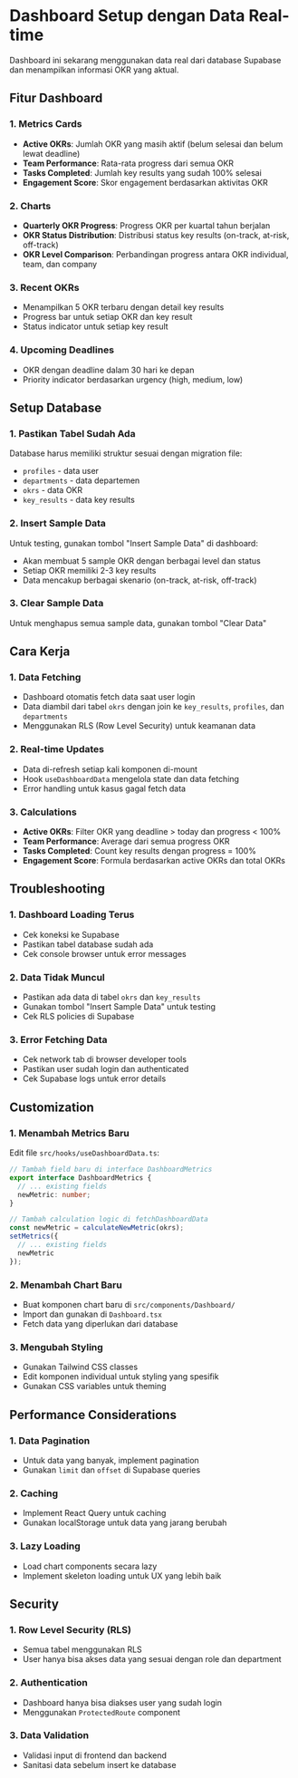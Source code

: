 # Dashboard Setup dengan Data Real-time

Dashboard ini sekarang menggunakan data real dari database Supabase dan menampilkan informasi OKR yang aktual.

## Fitur Dashboard

### 1. Metrics Cards
- **Active OKRs**: Jumlah OKR yang masih aktif (belum selesai dan belum lewat deadline)
- **Team Performance**: Rata-rata progress dari semua OKR
- **Tasks Completed**: Jumlah key results yang sudah 100% selesai
- **Engagement Score**: Skor engagement berdasarkan aktivitas OKR

### 2. Charts
- **Quarterly OKR Progress**: Progress OKR per kuartal tahun berjalan
- **OKR Status Distribution**: Distribusi status key results (on-track, at-risk, off-track)
- **OKR Level Comparison**: Perbandingan progress antara OKR individual, team, dan company

### 3. Recent OKRs
- Menampilkan 5 OKR terbaru dengan detail key results
- Progress bar untuk setiap OKR dan key result
- Status indicator untuk setiap key result

### 4. Upcoming Deadlines
- OKR dengan deadline dalam 30 hari ke depan
- Priority indicator berdasarkan urgency (high, medium, low)

## Setup Database

### 1. Pastikan Tabel Sudah Ada
Database harus memiliki struktur sesuai dengan migration file:
- `profiles` - data user
- `departments` - data departemen
- `okrs` - data OKR
- `key_results` - data key results

### 2. Insert Sample Data
Untuk testing, gunakan tombol "Insert Sample Data" di dashboard:
- Akan membuat 5 sample OKR dengan berbagai level dan status
- Setiap OKR memiliki 2-3 key results
- Data mencakup berbagai skenario (on-track, at-risk, off-track)

### 3. Clear Sample Data
Untuk menghapus semua sample data, gunakan tombol "Clear Data"

## Cara Kerja

### 1. Data Fetching
- Dashboard otomatis fetch data saat user login
- Data diambil dari tabel `okrs` dengan join ke `key_results`, `profiles`, dan `departments`
- Menggunakan RLS (Row Level Security) untuk keamanan data

### 2. Real-time Updates
- Data di-refresh setiap kali komponen di-mount
- Hook `useDashboardData` mengelola state dan data fetching
- Error handling untuk kasus gagal fetch data

### 3. Calculations
- **Active OKRs**: Filter OKR yang deadline > today dan progress < 100%
- **Team Performance**: Average dari semua progress OKR
- **Tasks Completed**: Count key results dengan progress = 100%
- **Engagement Score**: Formula berdasarkan active OKRs dan total OKRs

## Troubleshooting

### 1. Dashboard Loading Terus
- Cek koneksi ke Supabase
- Pastikan tabel database sudah ada
- Cek console browser untuk error messages

### 2. Data Tidak Muncul
- Pastikan ada data di tabel `okrs` dan `key_results`
- Gunakan tombol "Insert Sample Data" untuk testing
- Cek RLS policies di Supabase

### 3. Error Fetching Data
- Cek network tab di browser developer tools
- Pastikan user sudah login dan authenticated
- Cek Supabase logs untuk error details

## Customization

### 1. Menambah Metrics Baru
Edit file `src/hooks/useDashboardData.ts`:
```typescript
// Tambah field baru di interface DashboardMetrics
export interface DashboardMetrics {
  // ... existing fields
  newMetric: number;
}

// Tambah calculation logic di fetchDashboardData
const newMetric = calculateNewMetric(okrs);
setMetrics({
  // ... existing fields
  newMetric
});
```

### 2. Menambah Chart Baru
- Buat komponen chart baru di `src/components/Dashboard/`
- Import dan gunakan di `Dashboard.tsx`
- Fetch data yang diperlukan dari database

### 3. Mengubah Styling
- Gunakan Tailwind CSS classes
- Edit komponen individual untuk styling yang spesifik
- Gunakan CSS variables untuk theming

## Performance Considerations

### 1. Data Pagination
- Untuk data yang banyak, implement pagination
- Gunakan `limit` dan `offset` di Supabase queries

### 2. Caching
- Implement React Query untuk caching
- Gunakan localStorage untuk data yang jarang berubah

### 3. Lazy Loading
- Load chart components secara lazy
- Implement skeleton loading untuk UX yang lebih baik

## Security

### 1. Row Level Security (RLS)
- Semua tabel menggunakan RLS
- User hanya bisa akses data yang sesuai dengan role dan department

### 2. Authentication
- Dashboard hanya bisa diakses user yang sudah login
- Menggunakan `ProtectedRoute` component

### 3. Data Validation
- Validasi input di frontend dan backend
- Sanitasi data sebelum insert ke database
